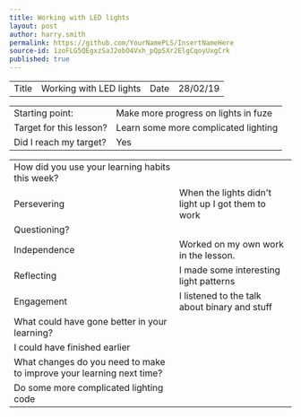 ```yaml
---
title: Working with LED lights
layout: post
author: harry.smith
permalink: https://github.com/YourNamePLS/InsertNameHere
source-id: 1zoFLG5QEgxzSaJ2obO4Vxh_pQpSXr2ElgCqoyUxgCrk
published: true
---
```

<table>
  <tr>
    <td>Title</td>
    <td>Working with LED lights
</td>
    <td>Date</td>
    <td>28/02/19</td>
  </tr>
</table>


<table>
  <tr>
    <td>Starting point:</td>
    <td>Make more progress on lights in fuze</td>
  </tr>
  <tr>
    <td>Target for this lesson?</td>
    <td>Learn some more complicated lighting</td>
  </tr>
  <tr>
    <td>Did I reach my target? </td>
    <td>Yes</td>
  </tr>
</table>


<table>
  <tr>
    <td>How did you use your learning habits this week?</td>
    <td></td>
  </tr>
  <tr>
    <td>Persevering</td>
    <td>When the lights didn't light up I got them to work</td>
  </tr>
  <tr>
    <td>Questioning?</td>
    <td></td>
  </tr>
  <tr>
    <td>Independence</td>
    <td>Worked on my own work in the lesson.</td>
  </tr>
  <tr>
    <td>Reflecting</td>
    <td>I made some interesting light patterns</td>
  </tr>
  <tr>
    <td>Engagement</td>
    <td>I listened to the talk about binary and stuff</td>
  </tr>
  <tr>
    <td>What could have gone better in your learning?</td>
    <td></td>
  </tr>
  <tr>
    <td>I could have finished earlier</td>
    <td></td>
  </tr>
  <tr>
    <td>What changes do you need to make to improve your learning next time?</td>
    <td></td>
  </tr>
  <tr>
    <td>Do some more complicated lighting code</td>
    <td></td>
  </tr>
</table>


 

